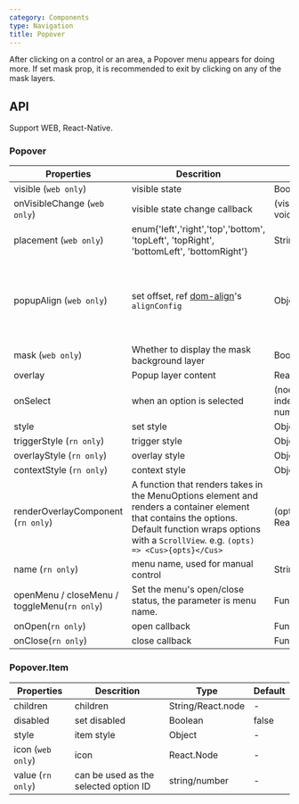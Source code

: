```yaml
---
category: Components
type: Navigation
title: Popover
---
```


After clicking on a control or an area, a Popover menu appears for doing more.
If set mask prop, it is recommended to exit by clicking on any of the mask layers.


## API

Support WEB, React-Native.

### Popover

Properties | Descrition | Type | Default
-----------|------------|------|--------
| visible (`web only`)   | visible state  | Boolean |  false   |
| onVisibleChange (`web only`)   | visible state change callback    | (visible: bool): void |  -   |
| placement (`web only`)   | enum{'left','right','top','bottom', 'topLeft', 'topRight', 'bottomLeft', 'bottomRight'} | String |  'bottomRight'   |
| popupAlign (`web only`)   | set offset, ref [dom-align](https://github.com/yiminghe/dom-align)'s `alignConfig`  | Object |  `{ overflow: { adjustY: 0, adjustX: 0 } }` (Disable position automatic adaptation) |
| mask (`web only`)   | Whether to display the mask background layer  | Boolean |  false  |
| overlay   | Popup layer content  | React.node |  -   |
| onSelect   | when an option is selected    | (node: any, index?: number): void |  -   |
| style  | set style  | Object |  -   |
| triggerStyle (`rn only`)   | trigger style  | Object |  -   |
| overlayStyle (`rn only`)   | overlay style  | Object |  -   |
| contextStyle (`rn only`)   | context style  | Object |  -   |
| renderOverlayComponent (`rn only`)   | A function that renders takes in the MenuOptions element and renders a container element that contains the options. Default function wraps options with a `ScrollView`. e.g. `(opts) => <Cus>{opts}</Cus>`  | (opts: any): React.Node |  -   |
| name (`rn only`)   | menu name, used for manual control   | String |  -   |
| openMenu / closeMenu / toggleMenu(`rn only`)   | Set the menu's open/close status, the parameter is menu name.  | Function(name) |  -   |
| onOpen(`rn only`)   | open callback  | Function() |  -   |
| onClose(`rn only`)   | close callback  | Function() |  -   |

### Popover.Item

Properties | Descrition | Type | Default
-----------|------------|------|--------
| children   | children    | String/React.node |  -   |
| disabled   | set disabled    | Boolean |  false   |
| style  | item style   | Object |  -   |
| icon (`web only`)  | icon   | React.Node |  -   |
| value (`rn only`)  | can be used as the selected option ID  | string/number |  -   |

